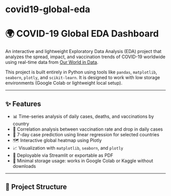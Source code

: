 # covid19-global-eda
# 🌍 COVID-19 Global EDA Dashboard

An interactive and lightweight Exploratory Data Analysis (EDA) project that analyzes the spread, impact, and vaccination trends of COVID-19 worldwide using real-time data from [Our World in Data](https://ourworldindata.org/coronavirus).

This project is built entirely in Python using tools like `pandas`, `matplotlib`, `seaborn`, `plotly`, and `scikit-learn`. It is designed to work with low storage environments (Google Colab or lightweight local setup).

---

## ✨ Features

- 📊 Time-series analysis of daily cases, deaths, and vaccinations by country
- 🧪 Correlation analysis between vaccination rate and drop in daily cases
- 🔮 7-day case prediction using linear regression for selected countries
- 🗺️ Interactive global heatmap using Plotly
- 📈 Visualization with `matplotlib`, `seaborn`, and `plotly`
- 📎 Deployable via Streamlit or exportable as PDF
- 💾 Minimal storage usage: works in Google Colab or Kaggle without downloads

---

## 📁 Project Structure

